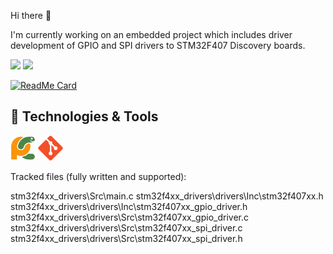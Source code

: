 Hi there 👋  

I'm currently working on an embedded project which includes driver development of GPIO and SPI drivers to STM32F407 Discovery boards.


![](https://github-readme-stats.vercel.app/api?username=AvielKarta&show_icons=true&theme=dark&line_height=33)
![](https://github-readme-stats.vercel.app/api/top-langs/?username=AvielKarta&hide=C%23%0A,html&theme=dark)

[![ReadMe Card](https://github-readme-stats.vercel.app/api/pin/?username=AvielKarta&repo=stm32f4xx_drivers&theme=dark)](https://github.com/AvielKarta/stm32f4xx_drivers)


## 🔧 Technologies & Tools

<div>
  <img src="https://raw.githubusercontent.com/devicons/devicon/master/icons/pycharm/pycharm-original.svg" alt="Bash" width="40" height="40" />
  <img src="https://raw.githubusercontent.com/devicons/devicon/master/icons/git/git-original.svg" alt="Git" width="40" height="40" />
</div>



Tracked files (fully written and supported):

stm32f4xx_drivers\Src\main.c
stm32f4xx_drivers\drivers\Inc\stm32f407xx.h
stm32f4xx_drivers\drivers\Inc\stm32f407xx_gpio_driver.h
stm32f4xx_drivers\drivers\Src\stm32f407xx_gpio_driver.c
stm32f4xx_drivers\drivers\Src\stm32f407xx_spi_driver.c
stm32f4xx_drivers\drivers\Src\stm32f407xx_spi_driver.h
